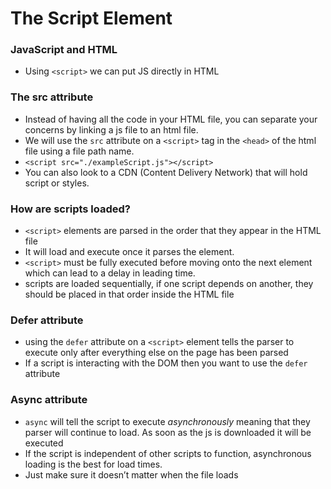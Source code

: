# The Script Element

### JavaScript and HTML

- Using `<script>` we can put JS directly in HTML

### The src attribute

- Instead of having all the code in your HTML file, you can separate your concerns by linking a js file to an html file.
- We will use the `src` attribute on a `<script>` tag in the `<head>` of the html file using a file path name.
- `<script src="./exampleScript.js"></script>`
- You can also look to a CDN (Content Delivery Network) that will hold script or styles.

### How are scripts loaded?

- `<script>` elements are parsed in the order that they appear in the HTML file
- It will load and execute once it parses the element.
- `<script>` must be fully executed before moving onto the next element which can lead to a delay in leading time.
- scripts are loaded sequentially, if one script depends on another, they should be placed in that order inside the HTML file

### Defer attribute

- using the `defer` attribute on a `<script>` element tells the parser to execute only after everything else on the page has been parsed
- If a script is interacting with the DOM then you want to use the `defer` attribute

### Async attribute

- `async` will tell the script to execute *asynchronously* meaning that they parser will continue to load. As soon as the js is downloaded it will be executed
- If the script is independent of other scripts to function, asynchronous loading is the best for load times.
- Just make sure it doesn’t matter when the file loads

